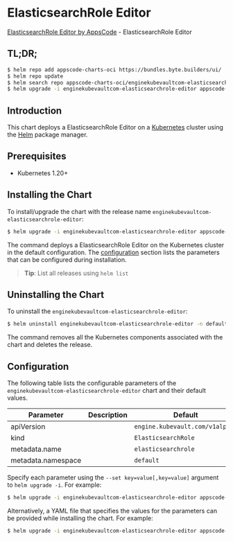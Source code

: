 # ElasticsearchRole Editor

[ElasticsearchRole Editor by AppsCode](https://appscode.com) - ElasticsearchRole Editor

## TL;DR;

```bash
$ helm repo add appscode-charts-oci https://bundles.byte.builders/ui/
$ helm repo update
$ helm search repo appscode-charts-oci/enginekubevaultcom-elasticsearchrole-editor --version=v0.6.0
$ helm upgrade -i enginekubevaultcom-elasticsearchrole-editor appscode-charts-oci/enginekubevaultcom-elasticsearchrole-editor -n default --create-namespace --version=v0.6.0
```

## Introduction

This chart deploys a ElasticsearchRole Editor on a [Kubernetes](http://kubernetes.io) cluster using the [Helm](https://helm.sh) package manager.

## Prerequisites

- Kubernetes 1.20+

## Installing the Chart

To install/upgrade the chart with the release name `enginekubevaultcom-elasticsearchrole-editor`:

```bash
$ helm upgrade -i enginekubevaultcom-elasticsearchrole-editor appscode-charts-oci/enginekubevaultcom-elasticsearchrole-editor -n default --create-namespace --version=v0.6.0
```

The command deploys a ElasticsearchRole Editor on the Kubernetes cluster in the default configuration. The [configuration](#configuration) section lists the parameters that can be configured during installation.

> **Tip**: List all releases using `helm list`

## Uninstalling the Chart

To uninstall the `enginekubevaultcom-elasticsearchrole-editor`:

```bash
$ helm uninstall enginekubevaultcom-elasticsearchrole-editor -n default
```

The command removes all the Kubernetes components associated with the chart and deletes the release.

## Configuration

The following table lists the configurable parameters of the `enginekubevaultcom-elasticsearchrole-editor` chart and their default values.

|     Parameter      | Description |                  Default                   |
|--------------------|-------------|--------------------------------------------|
| apiVersion         |             | <code>engine.kubevault.com/v1alpha1</code> |
| kind               |             | <code>ElasticsearchRole</code>             |
| metadata.name      |             | <code>elasticsearchrole</code>             |
| metadata.namespace |             | <code>default</code>                       |


Specify each parameter using the `--set key=value[,key=value]` argument to `helm upgrade -i`. For example:

```bash
$ helm upgrade -i enginekubevaultcom-elasticsearchrole-editor appscode-charts-oci/enginekubevaultcom-elasticsearchrole-editor -n default --create-namespace --version=v0.6.0 --set apiVersion=engine.kubevault.com/v1alpha1
```

Alternatively, a YAML file that specifies the values for the parameters can be provided while
installing the chart. For example:

```bash
$ helm upgrade -i enginekubevaultcom-elasticsearchrole-editor appscode-charts-oci/enginekubevaultcom-elasticsearchrole-editor -n default --create-namespace --version=v0.6.0 --values values.yaml
```
